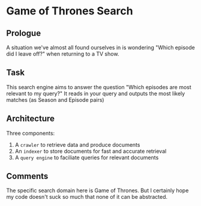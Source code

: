 # Game of Thrones Search


## Prologue

A situation we've almost all found ourselves in is wondering "Which episode did 
I leave off?" when returning to a TV show.

## Task

This search engine aims to answer the question "Which episodes are most 
relevant to my query?" It reads in your query and outputs the most likely 
matches (as Season and Episode pairs)


## Architecture

Three components:
1. A `crawler` to retrieve data and produce documents
2. An `indexer` to store documents for fast and accurate retrieval
3. A `query engine` to faciliate queries for relevant documents


## Comments

The specific search domain here is Game of Thrones. But I certainly hope my
code doesn't suck so much that none of it can be abstracted.


